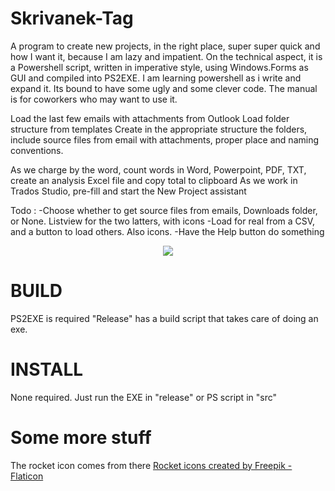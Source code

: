 
# Skrivanek-Tag

A program to create new projects, in the right place, super super quick and how I want it, because I am lazy and impatient.
On the technical aspect, it is a Powershell script, written in imperative style, using Windows.Forms as GUI and compiled into PS2EXE. 
I am learning powershell as i write and expand it. Its bound to have some ugly and some clever code.
The manual is for coworkers who may want to use it.

Load the last few emails with attachments from Outlook
Load folder structure from templates
Create in the appropriate structure the folders,
include source files from email with attachments, proper place and naming conventions.

As we charge by the word, count words in Word, Powerpoint, PDF, TXT, create an analysis Excel file and copy total to clipboard
As we work in Trados Studio, pre-fill and start the New Project assistant

Todo :
-Choose whether to get source files from emails, Downloads folder, or None. Listview for the two latters, with icons
-Load for real from a CSV, and a button to load others. Also icons.
-Have the Help button do something


<div align="center">
    <img src="https://github.com/teamcons/Skrivanek-Rocketlaunch/blob/main/img/Screenshot Rocketlaunch V2.png" /></td>
</div>


# BUILD

PS2EXE is required
"Release" has a build script that takes care of doing an exe.


# INSTALL

None required. Just run the EXE in "release" or PS script in "src"


# Some more stuff

The rocket icon comes from there
<a href="https://www.flaticon.com/free-icons/rocket" title="rocket icons">Rocket icons created by Freepik - Flaticon</a>
